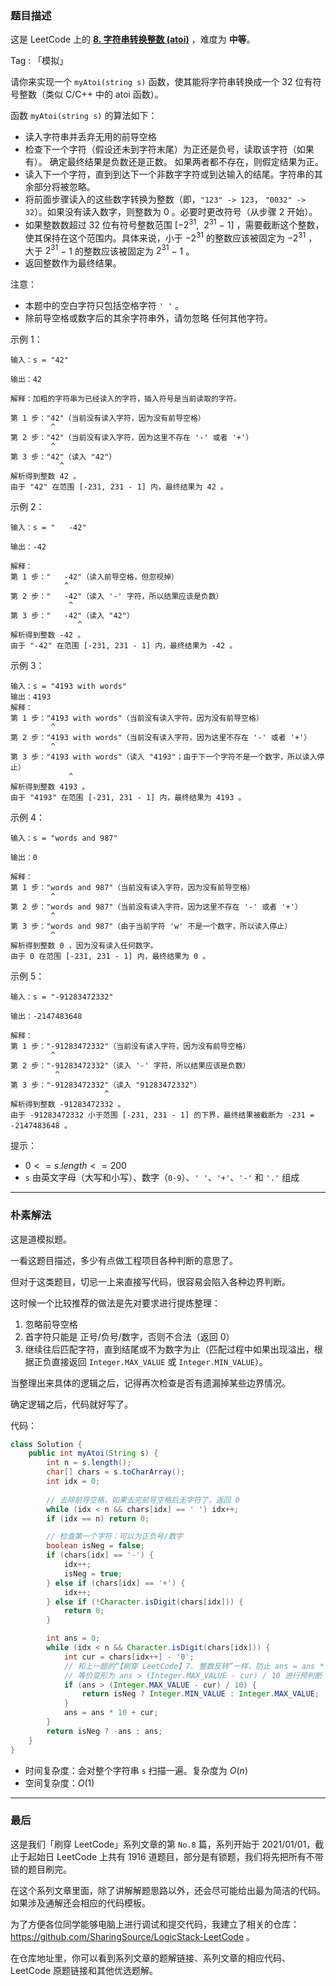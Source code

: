 ### 题目描述

这是 LeetCode 上的 **[8. 字符串转换整数 (atoi)](https://leetcode-cn.com/problems/string-to-integer-atoi/solution/shua-chuan-lc-jian-ji-jie-fa-by-ac_oier-69tp/)** ，难度为 **中等**。

Tag : 「模拟」



请你来实现一个 `myAtoi(string s)` 函数，使其能将字符串转换成一个 32 位有符号整数（类似 C/C++ 中的 atoi 函数）。

函数 `myAtoi(string s)` 的算法如下：

* 读入字符串并丢弃无用的前导空格
* 检查下一个字符（假设还未到字符末尾）为正还是负号，读取该字符（如果有）。 确定最终结果是负数还是正数。 如果两者都不存在，则假定结果为正。
* 读入下一个字符，直到到达下一个非数字字符或到达输入的结尾。字符串的其余部分将被忽略。
* 将前面步骤读入的这些数字转换为整数（即，`"123" -> 123`， `"0032" -> 32`）。如果没有读入数字，则整数为 $0$ 。必要时更改符号（从步骤 $2$ 开始）。
* 如果整数数超过 $32$ 位有符号整数范围 [−$2^{31}$,  $2^{31}$ − 1] ，需要截断这个整数，使其保持在这个范围内。具体来说，小于 −$2^{31}$ 的整数应该被固定为 −$2^{31}$ ，大于 $2^{31}$ − 1 的整数应该被固定为 $2^{31}$ − 1 。
* 返回整数作为最终结果。


注意：

* 本题中的空白字符只包括空格字符 `' '` 。
* 除前导空格或数字后的其余字符串外，请勿忽略 任何其他字符。



示例 1：

```
输入：s = "42"

输出：42

解释：加粗的字符串为已经读入的字符，插入符号是当前读取的字符。

第 1 步："42"（当前没有读入字符，因为没有前导空格）
         ^
第 2 步："42"（当前没有读入字符，因为这里不存在 '-' 或者 '+'）
         ^
第 3 步："42"（读入 "42"）
           ^
解析得到整数 42 。
由于 "42" 在范围 [-231, 231 - 1] 内，最终结果为 42 。
```
示例 2：
```
输入：s = "   -42"

输出：-42

解释：
第 1 步："   -42"（读入前导空格，但忽视掉）
            ^
第 2 步："   -42"（读入 '-' 字符，所以结果应该是负数）
             ^
第 3 步："   -42"（读入 "42"）
               ^
解析得到整数 -42 。
由于 "-42" 在范围 [-231, 231 - 1] 内，最终结果为 -42 。
```
示例 3：
```
输入：s = "4193 with words"
输出：4193
解释：
第 1 步："4193 with words"（当前没有读入字符，因为没有前导空格）
         ^
第 2 步："4193 with words"（当前没有读入字符，因为这里不存在 '-' 或者 '+'）
         ^
第 3 步："4193 with words"（读入 "4193"；由于下一个字符不是一个数字，所以读入停止）
             ^
解析得到整数 4193 。
由于 "4193" 在范围 [-231, 231 - 1] 内，最终结果为 4193 。
```
示例 4：
```
输入：s = "words and 987"

输出：0

解释：
第 1 步："words and 987"（当前没有读入字符，因为没有前导空格）
         ^
第 2 步："words and 987"（当前没有读入字符，因为这里不存在 '-' 或者 '+'）
         ^
第 3 步："words and 987"（由于当前字符 'w' 不是一个数字，所以读入停止）
         ^
解析得到整数 0 ，因为没有读入任何数字。
由于 0 在范围 [-231, 231 - 1] 内，最终结果为 0 。
```
示例 5：
```
输入：s = "-91283472332"

输出：-2147483648

解释：
第 1 步："-91283472332"（当前没有读入字符，因为没有前导空格）
         ^
第 2 步："-91283472332"（读入 '-' 字符，所以结果应该是负数）
          ^
第 3 步："-91283472332"（读入 "91283472332"）
                     ^
解析得到整数 -91283472332 。
由于 -91283472332 小于范围 [-231, 231 - 1] 的下界，最终结果被截断为 -231 = -2147483648 。
```

提示：
* $0 <= s.length <= 200$
* `s` 由英文字母（大写和小写）、数字（`0-9`）、`' '`、`'+'`、`'-'` 和 `'.'` 组成

---
### 朴素解法

这是道模拟题。

一看这题目描述，多少有点做工程项目各种判断的意思了。

但对于这类题目，切忌一上来直接写代码，很容易会陷入各种边界判断。

这时候一个比较推荐的做法是先对要求进行提炼整理：

1. 忽略前导空格
2. 首字符只能是 正号/负号/数字，否则不合法（返回 0）
3. 继续往后匹配字符，直到结尾或不为数字为止（匹配过程中如果出现溢出，根据正负直接返回 `Integer.MAX_VALUE` 或 `Integer.MIN_VALUE`）。

当整理出来具体的逻辑之后，记得再次检查是否有遗漏掉某些边界情况。

确定逻辑之后，代码就好写了。

代码：
```java
class Solution {
    public int myAtoi(String s) {
        int n = s.length();
        char[] chars = s.toCharArray();
        int idx = 0;       
        
        // 去除前导空格，如果去完前导空格后无字符了，返回 0
        while (idx < n && chars[idx] == ' ') idx++;
        if (idx == n) return 0;

        // 检查第一个字符：可以为正负号/数字
        boolean isNeg = false;
        if (chars[idx] == '-') {
            idx++;
            isNeg = true;
        } else if (chars[idx] == '+') {
            idx++;
        } else if (!Character.isDigit(chars[idx])) {
            return 0;
        } 

        int ans = 0;
        while (idx < n && Character.isDigit(chars[idx])) {
            int cur = chars[idx++] - '0';
            // 和上一题的“【刷穿 LeetCode】7. 整数反转”一样，防止 ans = ans * 10 + cur 溢出
            // 等价变形为 ans > (Integer.MAX_VALUE - cur) / 10 进行预判断
            if (ans > (Integer.MAX_VALUE - cur) / 10) {
                return isNeg ? Integer.MIN_VALUE : Integer.MAX_VALUE;
            }
            ans = ans * 10 + cur;
        }
        return isNeg ? -ans : ans;
    }
}
```
* 时间复杂度：会对整个字符串 `s` 扫描一遍。复杂度为 $O(n)$
* 空间复杂度：$O(1)$

---

### 最后

这是我们「刷穿 LeetCode」系列文章的第 `No.8` 篇，系列开始于 2021/01/01，截止于起始日 LeetCode 上共有 1916 道题目，部分是有锁题，我们将先把所有不带锁的题目刷完。

在这个系列文章里面，除了讲解解题思路以外，还会尽可能给出最为简洁的代码。如果涉及通解还会相应的代码模板。

为了方便各位同学能够电脑上进行调试和提交代码，我建立了相关的仓库：https://github.com/SharingSource/LogicStack-LeetCode 。

在仓库地址里，你可以看到系列文章的题解链接、系列文章的相应代码、LeetCode 原题链接和其他优选题解。

